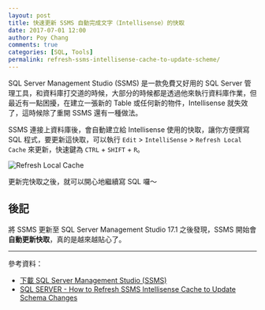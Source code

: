 ```yaml
---
layout: post
title: 快速更新 SSMS 自動完成文字（Intellisense）的快取
date: 2017-07-01 12:00
author: Poy Chang
comments: true
categories: [SQL, Tools]
permalink: refresh-ssms-intellisense-cache-to-update-scheme/
---
```

SQL Server Management Studio (SSMS) 是一款免費又好用的 SQL Server 管理工具，和資料庫打交道的時候，大部分的時候都是透過他來執行資料庫作業，但最近有一點困擾，在建立一張新的 Table 或任何新的物件，Intellisense 就失效了，這時候除了重開 SSMS 還有一種做法。

SSMS 連接上資料庫後，會自動建立給 Intellisense 使用的快取，讓你方便撰寫 SQL 程式，要更新這快取，可以執行 `Edit` > `IntelliSense` > `Refresh Local Cache` 來更新，快速鍵為 `CTRL` + `SHIFT` + `R`。

![Refresh Local Cache](http://i.imgur.com/0PeYse1.png)

更新完快取之後，就可以開心地繼續寫 SQL 囉～

## 後記

將 SSMS 更新至 SQL Server Management Studio 17.1 之後發現，SSMS 開始會**自動更新快取**，真的是越來越貼心了。

----------

參考資料：

* [下載 SQL Server Management Studio (SSMS)](https://docs.microsoft.com/zh-tw/sql/ssms/download-sql-server-management-studio-ssms?WT.mc_id=DT-MVP-5003022)
* [SQL SERVER - How to Refresh SSMS Intellisense Cache to Update Schema Changes](https://blog.sqlauthority.com/2013/07/04/sql-server-how-to-refresh-ssms-intellisense-cache-to-update-schema-changes/)